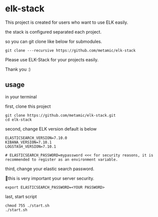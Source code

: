 # elk-stack

This project is created for users who want to use ELK easily.

the stack is configured separated each project.

so you can git clone like below for submodules.
```
git clone ---recursive https://github.com/metamic/elk-stack
```

Please use ELK-Stack for your projects easily.

Thank you :)


## usage
in your terminal

first, clone this project
```
git clone https://github.com/metamic/elk-stack.git
cd elk-stack
```

second, change ELK version default is below
```
ELASTICSEARCH_VERSION=7.10.0
KIBANA_VERSION=7.10.1
LOGSTASH_VERSION=7.10.1

# ELASTICSEARCH_PASSWORD=mypassword <<< for security reasons, it is recommended to register as an environment variable.
```

third, change your elastic search password.

🔑this is very important your server security.

```
export ELASTICSEARCH_PASSWORD=<YOUR PASSWORD>
```

last, start script
```
chmod 755 ./start.sh
./start.sh
```
